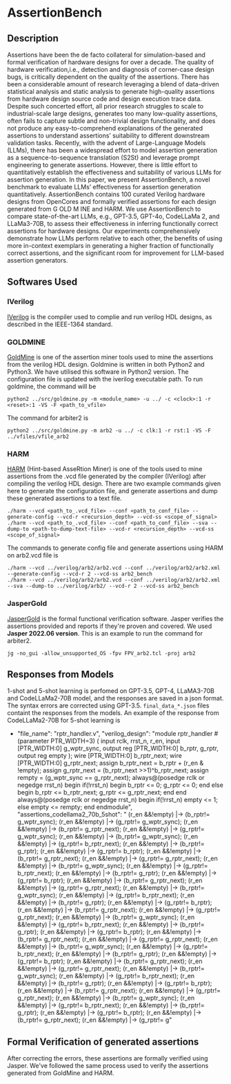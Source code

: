#  AssertionBench

## Description

Assertions have been the de facto collateral for simulation-based and    formal verification of hardware designs for over a decade. The    quality of hardware verification,i.e., detection and diagnosis of    corner-case design bugs, is critically dependent on the quality of    the assertions. There has been a considerable amount of research    leveraging a blend of data-driven statistical analysis and static    analysis to generate high-quality assertions from hardware design    source code and design execution trace data. Despite such concerted    effort, all prior research struggles to scale to industrial-scale    large designs, generates too many low-quality assertions, often fails    to capture subtle and non-trivial design functionality, and does not    produce any easy-to-comprehend explanations of the generated    assertions to understand assertions’ suitability to different    downstream validation tasks. Recently, with the advent of    Large-Language Models (LLMs), there has been a widespread effort to    model assertion generation as a sequence-to-sequence translation    (S2St) and leverage prompt engineering to generate assertions.    However, there is little effort to quantitatively establish the    effectiveness and suitability of various LLMs for assertion    generation. In this paper, we present AssertionBench, a novel    benchmark to evaluate LLMs’ effectiveness for assertion generation    quantitatively. AssertionBench contains 100 curated Verilog hardware    designs from OpenCores and formally verified assertions for each    design generated from G OLD M INE and HARM. We use AssertionBench to    compare state-of-the-art LLMs, e.g., GPT-3.5, GPT-4o, CodeLLaMa 2,    and LLaMa3-70B, to assess their effectiveness in inferring    functionally correct assertions for hardware designs. Our experiments    comprehensively demonstrate how LLMs perform relative to each other,    the benefits of using more in-context exemplars in generating a    higher fraction of functionally correct assertions, and the    significant room for improvement for LLM-based assertion generators.

## Softwares Used

### IVerilog
[IVerilog](https://github.com/steveicarus/iverilog) is the compiler used to complie and run verilog HDL designs, as described in the IEEE-1364 standard. 
 
### GOLDMINE
[GoldMine](https://bitbucket.org/debjitp/goldminer/src/master/) is one of the assertion miner tools used to mine the assertions from the verilog HDL design. Goldmine is written in both Python2 and Python3. We have utilised this software in Python2 version. The configuration file is updated with the iverilog executable path. To run goldmine, the command will be

    python2 ../src/goldmine.py -m <module_name> -u ../ -c <clock>:1 -r <reset>:1 -VS -F <path_to_vfile>

The command for arbiter2 is

    python2 ../src/goldmine.py -m arb2 -u ../ -c clk:1 -r rst:1 -VS -F ../vfiles/vfile_arb2

### HARM

[HARM](https://github.com/SamueleGerminiani/harm/tree/main) (Hint-based AsseRtion Miner) is one of the tools used to mine assertions from the .vcd file generated by the compiler (IVerilog) after compiling the verilog HDL design. There are two example commands given here to generate the configuration file, and generate assertions and dump these generated assertions to a text file. 

    ./harm --vcd <path_to_.vcd_file> --conf <path_to_conf_file> --generate-config --vcd-r <recursion_depth> --vcd-ss <scope_of_signal>
    ./harm --vcd <path_to_.vcd_file> --conf <path_to_conf_file> --sva --dump-to <path-to-dump-text-file> --vcd-r <recursion_depth> --vcd-ss <scope_of_signal>
    
 The commands to  generate config file and generate assertions using HARM on arb2.vcd file is

    ./harm --vcd ../verilog/arb2/arb2.vcd --conf ../verilog/arb2/arb2.xml --generate-config --vcd-r 2 --vcd-ss arb2_bench 
    ./harm --vcd ../verilog/arb2/arb2.vcd --conf ../verilog/arb2/arb2.xml --sva --dump-to ../verilog/arb2/ --vcd-r 2 --vcd-ss arb2_bench  

### JasperGold
[JasperGold](https://www.cadence.com/en_US/home/tools/system-design-and-verification/formal-and-static-verification.html) is the formal functional verification software. Jasper verifies the assertions provided and reports if they're proven and covered. We used **Jasper 2022.06 version**.  This is an example to run the command for arbiter2.

    jg -no_gui -allow_unsupported_OS -fpv FPV_arb2.tcl -proj arb2

## Responses from Models
1-shot and 5-shot learning is perfomed on GPT-3.5, GPT-4, LLaMA3-70B and CodeLLaMa2-70B model, and the responses are saved in a json format. The syntax errors are corrected using GPT-3.5. `final_data_*.json` files containt the responses from the models. An example of the response from CodeLLaMa2-70B for 5-shot learning is 

       

 - "file_name": "rptr_handler.v",
          "verilog_design": "module rptr_handler #(parameter PTR_WIDTH=3) ( input rclk, rrst_n, r_en, input [PTR_WIDTH:0]
   g_wptr_sync, output reg [PTR_WIDTH:0] b_rptr, g_rptr, output reg
   empty ); wire [PTR_WIDTH:0] b_rptr_next; wire [PTR_WIDTH:0]
   g_rptr_next; assign b_rptr_next = b_rptr + (r_en & !empty); assign
   g_rptr_next = (b_rptr_next >>1)^b_rptr_next; assign rempty =
   (g_wptr_sync == g_rptr_next); always@(posedge rclk or negedge rrst_n)
   begin if(!rrst_n) begin b_rptr <= 0; g_rptr <= 0; end else begin
   b_rptr <= b_rptr_next; g_rptr <= g_rptr_next; end end always@(posedge
   rclk or negedge rrst_n) begin if(!rrst_n) empty <= 1; else empty <=
   rempty; end endmodule",
          "assertions_codellama2_70b_5shot": " (r_en &&!empty) |-> (b_rptr!= g_wptr_sync); (r_en &&!empty) |-> (g_rptr!= g_wptr_sync);
   (r_en &&!empty) |-> (b_rptr!= g_rptr_next); (r_en &&!empty) |->
   (g_rptr!= g_wptr_sync); (r_en &&!empty) |-> (b_rptr!= g_wptr_sync);
   (r_en &&!empty) |-> (g_rptr!= b_rptr_next); (r_en &&!empty) |->
   (b_rptr!= g_rptr); (r_en &&!empty) |-> (g_rptr!= b_rptr); (r_en
   &&!empty) |-> (b_rptr!= g_rptr_next); (r_en &&!empty) |-> (g_rptr!=
   g_rptr_next); (r_en &&!empty) |-> (b_rptr!= g_wptr_sync); (r_en
   &&!empty) |-> (g_rptr!= b_rptr_next); (r_en &&!empty) |-> (b_rptr!=
   g_rptr); (r_en &&!empty) |-> (g_rptr!= b_rptr); (r_en &&!empty) |->
   (b_rptr!= g_rptr_next); (r_en &&!empty) |-> (g_rptr!= g_rptr_next);
   (r_en &&!empty) |-> (b_rptr!= g_wptr_sync); (r_en &&!empty) |->
   (g_rptr!= b_rptr_next); (r_en &&!empty) |-> (b_rptr!= g_rptr); (r_en
   &&!empty) |-> (g_rptr!= b_rptr); (r_en &&!empty) |-> (b_rptr!=
   g_rptr_next); (r_en &&!empty) |-> (g_rptr!= g_rptr_next); (r_en
   &&!empty) |-> (b_rptr!= g_wptr_sync); (r_en &&!empty) |-> (g_rptr!=
   b_rptr_next); (r_en &&!empty) |-> (b_rptr!= g_rptr); (r_en &&!empty)
   |-> (g_rptr!= b_rptr); (r_en &&!empty) |-> (b_rptr!= g_rptr_next);
   (r_en &&!empty) |-> (g_rptr!= g_rptr_next); (r_en &&!empty) |->
   (b_rptr!= g_wptr_sync); (r_en &&!empty) |-> (g_rptr!= b_rptr_next);
   (r_en &&!empty) |-> (b_rptr!= g_rptr); (r_en &&!empty) |-> (g_rptr!=
   b_rptr); (r_en &&!empty) |-> (b_rptr!= g_rptr_next); (r_en &&!empty)
   |-> (g_rptr!= g_rptr_next); (r_en &&!empty) |-> (b_rptr!=
   g_wptr_sync); (r_en &&!empty) |-> (g_rptr!= b_rptr_next); (r_en
   &&!empty) |-> (b_rptr!= g_rptr); (r_en &&!empty) |-> (g_rptr!=
   b_rptr); (r_en &&!empty) |-> (b_rptr!= g_rptr_next); (r_en &&!empty)
   |-> (g_rptr!= g_rptr_next); (r_en &&!empty) |-> (b_rptr!=
   g_wptr_sync); (r_en &&!empty) |-> (g_rptr!= b_rptr_next); (r_en
   &&!empty) |-> (b_rptr!= g_rptr); (r_en &&!empty) |-> (g_rptr!=
   b_rptr); (r_en &&!empty) |-> (b_rptr!= g_rptr_next); (r_en &&!empty)
   |-> (g_rptr!= g"

## Formal Verification of generated assertions
After correcting the errors, these assertions are formally verified using Jasper. We've followed the same process used to verify the assertions generated from GoldMine and HARM. 




<!--stackedit_data:
eyJoaXN0b3J5IjpbMTg2NzU3Mzk3NiwxODU4MDg3NTIxLC0xMz
A3NjUwMjkzLDQ0NDQ2NDQ1MywxMjE1OTA0MjYzLC0xODYxMzI5
MjkxLDE1ODU1NDM3NCw1Mzg1MjY2NTAsLTUxNzUyOSwyNTIxMT
E2MTUsNzIxMTgwMjQwLC0xOTkyODg0NDk3LDExNTEwODExMzAs
LTIxMzY0ODU2LC01MzYwNDMzMTYsMTA2NzEwMDA3LC0zMDcyNj
k1NCwyMDMyMjAxOTA2LDUwMTc5ODIyMF19
-->